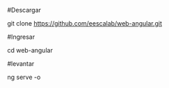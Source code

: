 #Descargar  

git clone https://github.com/eescalab/web-angular.git

#Ingresar

cd web-angular

#levantar

ng serve -o




